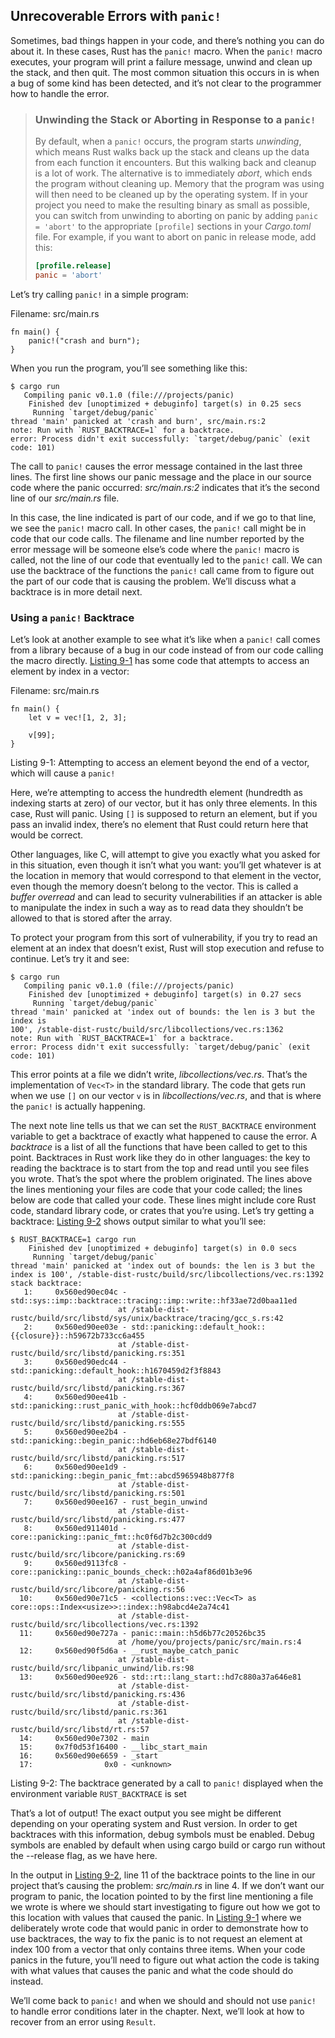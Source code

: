## Unrecoverable Errors with `panic!`

Sometimes, bad things happen in your code, and there’s nothing you can do about
it. In these cases, Rust has the `panic!` macro. When the `panic!` macro
executes, your program will print a failure message, unwind and clean up the
stack, and then quit. The most common situation this occurs in is when a bug of
some kind has been detected, and it’s not clear to the programmer how to handle
the error.

> ### Unwinding the Stack or Aborting in Response to a `panic!`
>
> By default, when a `panic!` occurs, the program starts *unwinding*, which
> means Rust walks back up the stack and cleans up the data from each function
> it encounters. But this walking back and cleanup is a lot of work. The
> alternative is to immediately *abort*, which ends the program without
> cleaning up. Memory that the program was using will then need to be cleaned
> up by the operating system. If in your project you need to make the resulting
> binary as small as possible, you can switch from unwinding to aborting on
> panic by adding `panic = 'abort'` to the appropriate `[profile]` sections in
> your *Cargo.toml* file. For example, if you want to abort on panic in release
> mode, add this:
>
> ```toml
> [profile.release]
> panic = 'abort'
> ```

Let’s try calling `panic!` in a simple program:

<span class="filename">Filename: src/main.rs</span>

```rust,should_panic
fn main() {
    panic!("crash and burn");
}
```

When you run the program, you’ll see something like this:

```text
$ cargo run
   Compiling panic v0.1.0 (file:///projects/panic)
    Finished dev [unoptimized + debuginfo] target(s) in 0.25 secs
     Running `target/debug/panic`
thread 'main' panicked at 'crash and burn', src/main.rs:2
note: Run with `RUST_BACKTRACE=1` for a backtrace.
error: Process didn't exit successfully: `target/debug/panic` (exit code: 101)
```

The call to `panic!` causes the error message contained in the last three
lines. The first line shows our panic message and the place in our source code
where the panic occurred: *src/main.rs:2* indicates that it’s the second line
of our *src/main.rs* file.

In this case, the line indicated is part of our code, and if we go to that
line, we see the `panic!` macro call. In other cases, the `panic!` call might
be in code that our code calls. The filename and line number reported by the
error message will be someone else’s code where the `panic!` macro is called,
not the line of our code that eventually led to the `panic!` call. We can use
the backtrace of the functions the `panic!` call came from to figure out the
part of our code that is causing the problem. We’ll discuss what a backtrace is
in more detail next.

### Using a `panic!` Backtrace

Let’s look at another example to see what it’s like when a `panic!` call comes
from a library because of a bug in our code instead of from our code calling
the macro directly. [Listing 9-1][Listing-9-1] has some code that attempts to access an
element by index in a vector:

<span class="filename">Filename: src/main.rs</span>

[Listing-9-1]: #Listing-9-1
<a name="Listing-9-1"></a>

```rust,should_panic
fn main() {
    let v = vec![1, 2, 3];

    v[99];
}
```

<span class="caption">Listing 9-1: Attempting to access an element beyond the
end of a vector, which will cause a `panic!`</span>

Here, we’re attempting to access the hundredth element (hundredth as indexing
starts at zero) of our vector, but it has only three elements. In this case,
Rust will panic. Using `[]` is supposed to return an element, but if you pass
an invalid index, there’s no element that Rust could return here that would be
correct.

Other languages, like C, will attempt to give you exactly what you asked for in
this situation, even though it isn’t what you want: you’ll get whatever is at
the location in memory that would correspond to that element in the vector,
even though the memory doesn’t belong to the vector. This is called a *buffer
overread* and can lead to security vulnerabilities if an attacker is able to
manipulate the index in such a way as to read data they shouldn’t be allowed to
that is stored after the array.

To protect your program from this sort of vulnerability, if you try to read an
element at an index that doesn’t exist, Rust will stop execution and refuse to
continue. Let’s try it and see:

```text
$ cargo run
   Compiling panic v0.1.0 (file:///projects/panic)
    Finished dev [unoptimized + debuginfo] target(s) in 0.27 secs
     Running `target/debug/panic`
thread 'main' panicked at 'index out of bounds: the len is 3 but the index is
100', /stable-dist-rustc/build/src/libcollections/vec.rs:1362
note: Run with `RUST_BACKTRACE=1` for a backtrace.
error: Process didn't exit successfully: `target/debug/panic` (exit code: 101)
```

This error points at a file we didn’t write, *libcollections/vec.rs*. That’s
the implementation of `Vec<T>` in the standard library. The code that gets run
when we use `[]` on our vector `v` is in *libcollections/vec.rs*, and that is
where the `panic!` is actually happening.

The next note line tells us that we can set the `RUST_BACKTRACE` environment
variable to get a backtrace of exactly what happened to cause the error. A
*backtrace* is a list of all the functions that have been called to get to this
point. Backtraces in Rust work like they do in other languages: the key to
reading the backtrace is to start from the top and read until you see files you
wrote. That’s the spot where the problem originated. The lines above the lines
mentioning your files are code that your code called; the lines below are code
that called your code. These lines might include core Rust code, standard
library code, or crates that you’re using. Let’s try getting a backtrace:
[Listing 9-2][Listing-9-2] shows output similar to what you’ll see:

[Listing-9-2]: #Listing-9-2
<a name="Listing-9-2"></a>

```text
$ RUST_BACKTRACE=1 cargo run
    Finished dev [unoptimized + debuginfo] target(s) in 0.0 secs
     Running `target/debug/panic`
thread 'main' panicked at 'index out of bounds: the len is 3 but the index is 100', /stable-dist-rustc/build/src/libcollections/vec.rs:1392
stack backtrace:
   1:     0x560ed90ec04c - std::sys::imp::backtrace::tracing::imp::write::hf33ae72d0baa11ed
                        at /stable-dist-rustc/build/src/libstd/sys/unix/backtrace/tracing/gcc_s.rs:42
   2:     0x560ed90ee03e - std::panicking::default_hook::{{closure}}::h59672b733cc6a455
                        at /stable-dist-rustc/build/src/libstd/panicking.rs:351
   3:     0x560ed90edc44 - std::panicking::default_hook::h1670459d2f3f8843
                        at /stable-dist-rustc/build/src/libstd/panicking.rs:367
   4:     0x560ed90ee41b - std::panicking::rust_panic_with_hook::hcf0ddb069e7abcd7
                        at /stable-dist-rustc/build/src/libstd/panicking.rs:555
   5:     0x560ed90ee2b4 - std::panicking::begin_panic::hd6eb68e27bdf6140
                        at /stable-dist-rustc/build/src/libstd/panicking.rs:517
   6:     0x560ed90ee1d9 - std::panicking::begin_panic_fmt::abcd5965948b877f8
                        at /stable-dist-rustc/build/src/libstd/panicking.rs:501
   7:     0x560ed90ee167 - rust_begin_unwind
                        at /stable-dist-rustc/build/src/libstd/panicking.rs:477
   8:     0x560ed911401d - core::panicking::panic_fmt::hc0f6d7b2c300cdd9
                        at /stable-dist-rustc/build/src/libcore/panicking.rs:69
   9:     0x560ed9113fc8 - core::panicking::panic_bounds_check::h02a4af86d01b3e96
                        at /stable-dist-rustc/build/src/libcore/panicking.rs:56
  10:     0x560ed90e71c5 - <collections::vec::Vec<T> as core::ops::Index<usize>>::index::h98abcd4e2a74c41
                        at /stable-dist-rustc/build/src/libcollections/vec.rs:1392
  11:     0x560ed90e727a - panic::main::h5d6b77c20526bc35
                        at /home/you/projects/panic/src/main.rs:4
  12:     0x560ed90f5d6a - __rust_maybe_catch_panic
                        at /stable-dist-rustc/build/src/libpanic_unwind/lib.rs:98
  13:     0x560ed90ee926 - std::rt::lang_start::hd7c880a37a646e81
                        at /stable-dist-rustc/build/src/libstd/panicking.rs:436
                        at /stable-dist-rustc/build/src/libstd/panic.rs:361
                        at /stable-dist-rustc/build/src/libstd/rt.rs:57
  14:     0x560ed90e7302 - main
  15:     0x7f0d53f16400 - __libc_start_main
  16:     0x560ed90e6659 - _start
  17:                0x0 - <unknown>
```

<span class="caption">Listing 9-2: The backtrace generated by a call to
`panic!` displayed when the environment variable `RUST_BACKTRACE` is set</span>

That’s a lot of output! The exact output you see might be different depending
on your operating system and Rust version. In order to get backtraces with this
information, debug symbols must be enabled. Debug symbols are enabled by
default when using cargo build or cargo run without the --release flag, as we
have here.

In the output in [Listing 9-2][Listing-9-2], line 11 of the backtrace points to the line in
our project that’s causing the problem: *src/main.rs* in line 4. If we don’t
want our program to panic, the location pointed to by the first line mentioning
a file we wrote is where we should start investigating to figure out how we got
to this location with values that caused the panic. In [Listing 9-1][Listing-9-1] where we
deliberately wrote code that would panic in order to demonstrate how to use
backtraces, the way to fix the panic is to not request an element at index 100
from a vector that only contains three items. When your code panics in the
future, you’ll need to figure out what action the code is taking with what
values that causes the panic and what the code should do instead.

We’ll come back to `panic!` and when we should and should not use `panic!` to
handle error conditions later in the chapter. Next, we’ll look at how to
recover from an error using `Result`.
